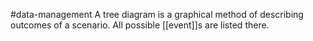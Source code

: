 #data-management 
A tree diagram is a graphical method of describing outcomes of a scenario. All possible [[event]]s are listed there.